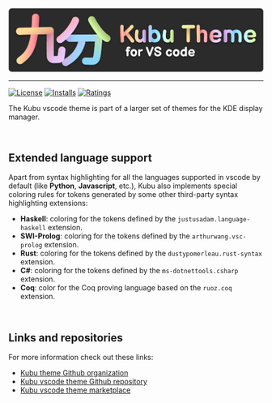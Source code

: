 
![Kubu theme logo](https://raw.githubusercontent.com/KubuTheme/kubu-art/main/kubu-full-logo.png)

<hr>

[![License](https://img.shields.io/github/license/KubuTheme/kubu-vscode-theme?style=for-the-badge)](https://marketplace.visualstudio.com/items?itemName=matthijsreyers.kubu-theme)
[![Installs](https://img.shields.io/visual-studio-marketplace/i/matthijsreyers.kubu-theme?style=for-the-badge)](https://marketplace.visualstudio.com/items?itemName=matthijsreyers.kubu-theme)
[![Ratings](https://img.shields.io/visual-studio-marketplace/stars/matthijsreyers.kubu-theme?style=for-the-badge)](https://marketplace.visualstudio.com/items?itemName=matthijsreyers.kubu-theme)

The Kubu vscode theme is part of a larger set of themes for the KDE display manager.

<!-- ## Syntax highlighting examples
<img alt="Kubu syntax colours examples" src="https://raw.githubusercontent.com/KubuTheme/kubu-art/main/code-examples.png"> -->

<br>

## Extended language support 
Apart from syntax highlighting for all the languages supported in vscode by default (like **Python**, **Javascript**, etc.), Kubu also implements special coloring rules for tokens generated by some other third-party syntax highlighting extensions:

- **Haskell**: coloring for the tokens defined by the `justusadam.language-haskell` extension.
- **SWI-Prolog**: coloring for the tokens defined by the `arthurwang.vsc-prolog` extension.
- **Rust**: coloring for the tokens defined by the `dustypomerleau.rust-syntax` extension.
- **C#**: coloring for the tokens defined by the `ms-dotnettools.csharp` extension.
- **Coq**: color for the Coq proving language based on the `ruoz.coq` extension.

<br>

## Links and repositories
For more information check out these links:
* [Kubu theme Github organization](https://github.com/KubuTheme/)
* [Kubu vscode theme Github repository](https://github.com/KubuTheme/kubu-vscode-theme/)
* [Kubu vscode theme marketplace](https://marketplace.visualstudio.com/items?itemName=matthijsreyers.kubu-theme)
